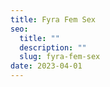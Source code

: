 ```yaml
---
title: Fyra Fem Sex
seo:
  title: ""
  description: ""
  slug: fyra-fem-sex
date: 2023-04-01
---
```

